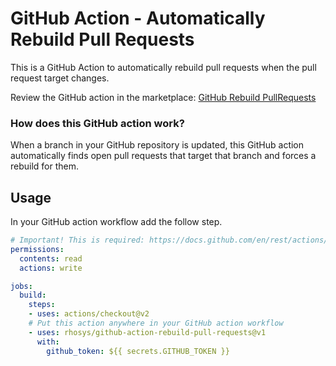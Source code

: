 # GitHub Action - Automatically Rebuild Pull Requests
This is a GitHub Action to automatically rebuild pull requests when the pull request target changes.

Review the GitHub action in the marketplace: [GitHub Rebuild PullRequests](https://github.com/marketplace/actions/github-rebuild-pull-requests)

### How does this GitHub action work?
When a branch in your GitHub repository is updated, this GitHub action automatically finds open pull requests that target that branch and forces a rebuild for them.

## Usage
In your GitHub action workflow add the follow step.

```yaml
# Important! This is required: https://docs.github.com/en/rest/actions/workflow-jobs?apiVersion=2022-11-28
permissions:
  contents: read
  actions: write

jobs:
  build:
    steps:
    - uses: actions/checkout@v2
    # Put this action anywhere in your GitHub action workflow
    - uses: rhosys/github-action-rebuild-pull-requests@v1
      with:
        github_token: ${{ secrets.GITHUB_TOKEN }}
```
